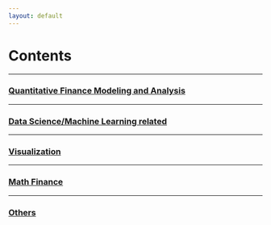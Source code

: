 ```yaml
---
layout: default
---
```



<div class="piktowrapper-embed" pikto-uid="6777706-devenv" >
    <div class="pikto-canvas-wrap">
        <div class="pikto-canvas"></div>
    </div>
</div>
<script>
    (function(d){
        var js, id="pikto-embed-js", ref=d.getElementsByTagName("script")[0];
        if (d.getElementById(id)) { return;}
        js=d.createElement("script"); js.id=id; js.async=true;
        js.src="https://magic.piktochart.com/assets/embedding/embed.js";
        ref.parentNode.insertBefore(js, ref);
    }(document));
</script>


# Contents 

<hr>
<div class="grid grid-pad">
  <div class="col-1-1">
    <div class="content">
      <h3><a href="{{ base_url }}/qf/">Quantitative Finance Modeling and Analysis</a></h3>
      <hr>
      <h3><a href="{{ base_url }}/bigdata/">Data Science/Machine Learning related</a></h3>
      <hr>
      <h3><a href="{{ base_url }}/vs/">Visualization</a></h3>
      <hr>
      <h3><a href="{{ base_url }}/mf/">Math Finance</a></h3>
      <hr>
      <h3><a href="{{ base_url }}/others/">Others</a></h3>
    </div>
  </div>
</div>
<!--
<div class="grid grid-pad">
    <div class="col-1-1">
       <div class="content">
           <h2><font color="Grey">Quantitative Finance Modeling and Analysis</font></h2>
       </div>
    </div>
</div>
<div class="grid grid-pad">
    <div class="col-1-1">
        <div class="content">
            <h3><a href="{{ base_url }}/modeling-analysis/linear-regression/">Basic Linear Regression</a></h3>
        </div>
     </div>

    <div class="col-1-1">
        <div class="content">
            <h3><a href="{{ base_url }}/modeling-analysis/crsp-index/">Understanding CRSP indexes</a></h3>
        </div>
     </div>

     <div class="col-1-1">
        <div class="content">
            <h3><a href="{{ base_url }}/modeling-analysis/mvo/">Mean Variance Optimization examples(VBA, Python, Matlab)</a></h3>
        </div>
     </div>

    <div class="col-1-1">
        <div class="content">
            <h3><a href="{{ base_url }}/bigdata/spark-var/">Value at Risk on Apache Spark</a></h3>
        </div>
     </div> 
</div>
<hr>

<div class="grid grid-pad">
    <div class="col-1-1">
       <div class="content">
           <h2><font color="Grey">Data Science<br>Machine Learning Related</font></h2>
       </div>
    </div>
</div>


<div class="grid grid-pad">
    <div class="col-1-1">
        <div class="content">
            <h3><a href="{{base_url}}/bigdata/mongodb-php/">MongoDB PHP driver</a></h3>
        </div>
     </div>
</div>

<div class="grid grid-pad">
    <div class="col-1-1">
        <div class="content">
            <h3><a href="{{base_url}}/bigdata/data-cleaning">Data Cleaning</a></h3>
        </div>
     </div>
</div>
<div class="grid grid-pad">
    <div class="col-1-1">
        <div class="content">
            <h3><a href="{{base_url}}/bigdata/twitter-analysis">Twitter Analysis w/ NLP</a></h3>
        </div>
     </div>
</div>
<hr>

<div class="grid grid-pad">
    <div class="col-1-1">
       <div class="content">
           <h2><font color="Grey">Visualization and Geography</font></h2>
       </div>
    </div>
</div>
<div class="grid grid-pad">
    <div class="col-1-2">
        <div class="content">
            <h3><a href="{{base_url}}/visual/">Tableu Exercises</a></h3>
            <p>Tableau practices including interfacing with R. </p>
        </div>
     </div>
     <div class="col-1-2">
        <div class="content">
            <h3><a href="{{base_url}}/geomap/">ArcGIS Exercises</a></h3> 
            <p>ArcGIS Desktop practices including using ArcGIS Server.</p>
        </div>
     </div> 
</div>

-->
<hr>
